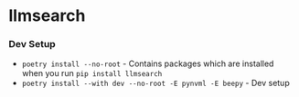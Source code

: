 # llmsearch

### Dev Setup
- `poetry install --no-root` - Contains packages which are installed when you run `pip install llmsearch`
- `poetry install --with dev --no-root -E pynvml -E beepy` - Dev setup